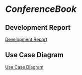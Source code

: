 # *ConferenceBook*

## Development Report

[Development Report](https://github.com/FEUP-ESOF-2020-21/open-cx-t3g3-404datanotfound/docs/development_report.md)

## Use Case Diagram

[Use Case Diagram](https://github.com/FEUP-ESOF-2020-21/open-cx-t3g3-404datanotfound/docs/use_case_diagram.png)
